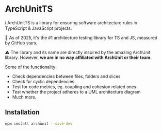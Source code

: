 # ArchUnitTS

ℹ️ ArchUnitTS is a library for ensuring software architecture rules in TypeScript & JavaScript projects.

💚 As of 2025, it's the #1 architecture testing library for TS and JS, measured by GitHub stars.

⚠️ The library and its name are directly inspired by the amazing ArchUnit library. However, **we are in no way affiliated with ArchUnit or their team.**

Some of the functionality:

-   Check dependencies between files, folders and slices
-   Check for cyclic dependencies
-   Test for code metrics, eg. coupling and cohesion related ones
-   Test whether the project adheres to a UML architecture diagram
-   Much more.

## Installation

```bash
npm install archunit --save-dev
```
